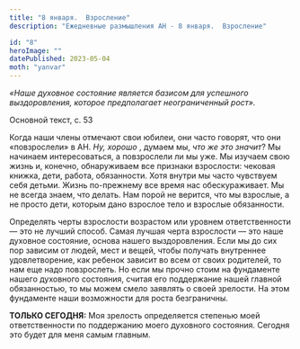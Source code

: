 ```yaml
---
title: "8 января.  Взросление"
description: "Ежедневные размышления АН - 8 января.  Взросление"

id: "8"
heroImage: ""
datePublished: 2023-05-04
moth: "yanvar"
---
```


_«Наше духовное состояние является базисом для успешного выздоровления,
которое предполагает неограниченный рост»._

Основной текст, с. 53

Когда наши члены отмечают свои юбилеи, они часто говорят, что они
«повзрослели» в АН. _Ну, хорошо_ , думаем мы, _что же это значит_? Мы начинаем
интересоваться, а повзрослели ли мы уже. Мы изучаем свою жизнь и, конечно,
обнаруживаем все признаки взрослости: чековая книжка, дети, работа,
обязанности. Хотя внутри мы часто чувствуем себя детьми. Жизнь по-прежнему все
время нас обескураживает. Мы не всегда знаем, что делать. Нам порой не
верится, что мы взрослые, а не просто дети, которым дано взрослое тело и
взрослые обязанности.

Определять черты взрослости возрастом или уровнем ответственности — это не
лучший способ. Самая лучшая черта взрослости — это наше духовное состояние,
основа нашего выздоровления. Если мы до сих пор зависим от людей, мест и
вещей, чтобы получать внутреннее удовлетворение, как ребенок зависит во всем
от своих родителей, то нам еще надо повзрослеть. Но если мы прочно стоим на
фундаменте нашего духовного состояния, считая его поддержание нашей главной
обязанностью, то мы можем смело заявлять о своей зрелости. На этом фундаменте
наши возможности для роста безграничны.

**ТОЛЬКО СЕГОДНЯ:** Моя зрелость определяется степенью моей ответственности по
поддержанию моего духовного состояния. Сегодня это будет для меня самым
главным.
